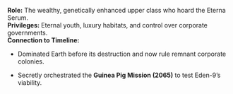 **Role:** The wealthy, genetically enhanced upper class who hoard the Eterna Serum.  
**Privileges:** Eternal youth, luxury habitats, and control over corporate governments.  
**Connection to Timeline:**

- Dominated Earth before its destruction and now rule remnant corporate colonies.
    
- Secretly orchestrated the **Guinea Pig Mission (2065)** to test Eden-9’s viability.